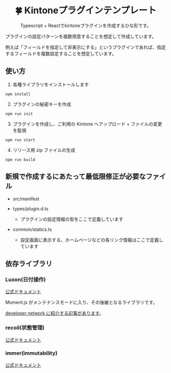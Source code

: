 <h1 align="center">🍀 Kintoneプラグインテンプレート</h1>
<p align="center">Typescript + Reactでkintoneプラグインを作成するひな形です。</p>

プラグインの設定パターンを複数用意することを想定して作成しています。

例えば「フィールドを指定して非表示にする」というプラグインであれば、指定するフィールドを複数設定することを想定しています。

## 使い方

1. 各種ライブラリをインストールします

```
npm install
```

2. プラグインの秘密キーを作成

```
npm run init
```

3. プラグインを作成し、ご利用の Kintone へアップロード + ファイルの変更を監視

```
npm run start
```

4. リリース用 zip ファイルの生成

```
npm run build
```

## 新規で作成するにあたって最低限修正が必要なファイル

- src/manifest

- types/plugin.d.ts

  - プラグインの設定情報の型をここで定義しています

- common/statics.ts

  - 設定画面に表示する、ホームページなどの各リンク情報はここで定義しています

## 依存ライブラリ

### Luxon(日付操作)

[公式ドキュメント](https://moment.github.io/luxon)

Moment.js がメンテナンスモードに入り、その後継となるライブラリです。

[developer network に紹介する記事があります](https://developer.cybozu.io/hc/ja/articles/900000985463-Luxon-%E3%82%92%E4%BD%BF%E3%81%A3%E3%81%A6-kintone-%E3%81%AE%E6%97%A5%E4%BB%98%E3%82%84%E6%97%A5%E6%99%82%E3%83%95%E3%82%A3%E3%83%BC%E3%83%AB%E3%83%89%E3%81%AE%E3%83%95%E3%82%A9%E3%83%BC%E3%83%9E%E3%83%83%E3%83%88%E3%82%92%E3%82%AB%E3%82%B9%E3%82%BF%E3%83%9E%E3%82%A4%E3%82%BA%E3%81%99%E3%82%8B)。

### recoil(状態管理)

[公式ドキュメント](https://recoiljs.org/)

### immer(immutability)

[公式ドキュメント](https://immerjs.github.io/immer/)
